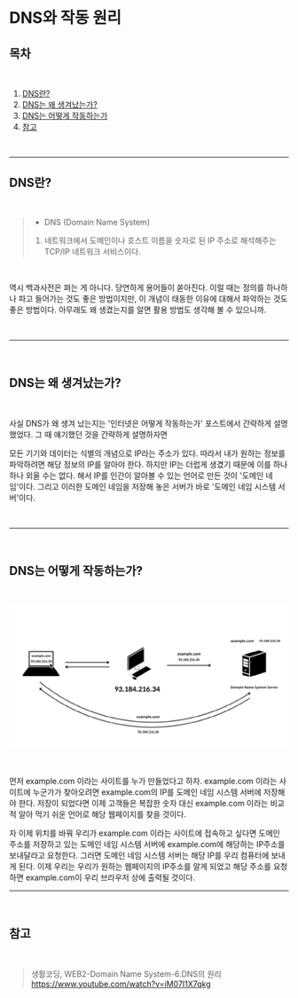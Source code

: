 <br>

# DNS와 작동 원리

## 목차

<br>

1. [DNS란?](#-DNS란?)
2. [DNS는 왜 생겨났는가?](#-DNS는-왜-생겨났는가?)
3. [DNS는 어떻게 작동하는가](#-DNS는-어떻게-작동하는가)
4. [참고](#-참고)

<br>

---

## DNS란?

<br>

> - DNS (Domain Name System) <br>
>
> 1. 네트워크에서 도메인이나 호스트 이름을 숫자로 된 IP 주소로 해석해주는 TCP/IP 네트워크 서비스이다.

<br>

<p>역시 백과사전은 펴는 게 아니다. 당연하게 용어들이 쏟아진다. 이럴 때는 정의를 하나하나 파고 들어가는 것도 좋은 방법이지만, 이 개념이 태동한 이유에 대해서 파악하는 것도 좋은 방법이다. 아무래도 왜 생겼는지를 알면 활용 방법도 생각해 볼 수 있으니까.</p>

<br>

---

<br>

## DNS는 왜 생겨났는가?

<br>

사실 DNS가 왜 생겨 났는지는 '인터넷은 어떻게 작동하는가' 포스트에서 간략하게 설명했었다. 그 때 얘기했던 것을 간략하게 설명하자면

<p>모든 기기와 데이터는 식별의 개념으로 IP라는 주소가 있다. 따라서 내가 원하는 정보를 파악하려면 해당 정보의 IP를 알아야 한다. 하지만 IP는 더럽게 생겼기 때문에 이를 하나하나 외울 수는 없다. 해서 IP를 인간이 알아볼 수 있는 언어로 만든 것이 '도메인 네임'이다. 그리고 이러한 도메인 네임을 저장해 놓은 서버가 바로 '도메인 네임 시스템 서버'이다.</p>

<br>

---

<br>

## DNS는 어떻게 작동하는가?

<br>

<p align="center">
    <img src="./image/간단한dns.png">
</p>

<br>

<p>먼저 example.com 이라는 사이트를 누가 만들었다고 하자. example.com 이라는 사이트에 누군가가 찾아오려면 example.com의 IP를 도메인 네임 시스템 서버에 저장해야 한다. 저장이 되었다면 이제 고객들은 복잡한 숫자 대신 example.com 이라는 비교적 알아 먹기 쉬운 언어로 해당 웹페이지를 찾을 것이다.</p>

<p>자 이제 위치를 바꿔 우리가 example.com 이라는 사이트에 접속하고 싶다면 도메인 주소를 저장하고 있는 도메인 네임 시스템 서버에 example.com에 해당하는 IP주소를 보내달라고 요청한다. 그러면 도메인 네임 시스템 서버는 해당 IP를 우리 컴퓨터에 보내게 된다. 이제 우리는 우리가 원하는 웹페이지의 IP주소를 알게 되었고 해당 주소를 요청하면 example.com이 우리 브라우저 상에 출력될 것이다.</p>

---

<br>

## 참고

<br>

> 생활코딩, WEB2-Domain Name System-6.DNS의 원리 https://www.youtube.com/watch?v=iM07I1X7qkg
